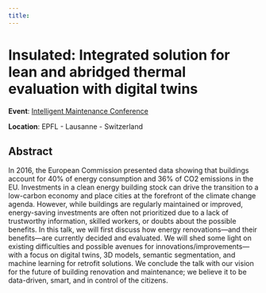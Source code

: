 ```yaml
---
title:
---
```

# Insulated: Integrated solution for lean and abridged thermal evaluation with digital twins

**Event**: [Intelligent Maintenance Conference](https://smartmaintenance.ch/archive/2023/index.html)

**Location**: EPFL - Lausanne - Switzerland

## Abstract

In 2016, the European Commission presented data showing that buildings account for 40% of energy consumption and 36% of CO2 emissions in the EU. Investments in a clean energy building stock can drive the transition to a low-carbon economy and place cities at the forefront of the climate change agenda. However, while buildings are regularly maintained or improved, energy-saving investments are often not prioritized due to a lack of trustworthy information, skilled workers, or doubts about the possible benefits. In this talk, we will first discuss how energy renovations—and their benefits—are currently decided and evaluated. We will shed some light on existing difficulties and possible avenues for innovations/improvements—with a focus on digital twins, 3D models, semantic segmentation, and machine learning for retrofit solutions. We conclude the talk with our vision for the future of building renovation and maintenance; we believe it to be data-driven, smart, and in control of the citizens.